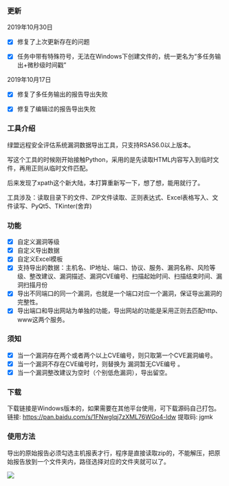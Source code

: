 ### 更新
2019年10月30日

   - [x] 修复了上次更新存在的问题
   
   - [x] 任务中带有特殊符号，无法在Windows下创建文件的，统一更名为“多任务输出+微秒级时间戳”

2019年10月17日

   - [x] 修复了多任务输出的报告导出失败
   
   - [x] 修复了编辑过的报告导出失败

### 工具介绍
绿盟远程安全评估系统漏洞数据导出工具，只支持RSAS6.0以上版本。

写这个工具的时候刚开始接触Python，采用的是先读取HTML内容写入到临时文件，再用正则从临时文件匹配。

后来发现了xpath这个新大陆，本打算重新写一下，想了想，能用就行了。

工具涉及：读取目录下的文件、ZIP文件读取、正则表达式、Excel表格写入、文件读写、PyQt5、TKinter(舍弃)

### 功能

- [x] 自定义漏洞等级
- [x] 自定义导出数据
- [x] 自定义Excel模板
- [x] 支持导出的数据：主机名、IP地址、端口、协议、服务、漏洞名称、风险等级、整改建议、漏洞描述、漏洞CVE编号、扫描起始时间、扫描结束时间、漏洞扫描月份
- [x] 导出不同端口的同一个漏洞，也就是一个端口对应一个漏洞，保证导出漏洞的完整性。
- [x] 导出端口和导出网站为单独的功能，导出网站的功能是采用正则去匹配http、www这两个服务。

### 须知
- [x] 当一个漏洞存在两个或者两个以上CVE编号，则只取第一个CVE漏洞编号。
- [x] 当一个漏洞不存在CVE编号时，则替换为 漏洞暂无CVE编号 。
- [x] 当一个漏洞整改建议为空时（个别低危漏洞），导出留空。

### 下载
下载链接是Windows版本的，如果需要在其他平台使用，可下载源码自己打包。
链接: https://pan.baidu.com/s/1FNwglqj7zXML76WGo4-ldw 提取码: jgmk

### 使用方法

导出的原始报告必须勾选主机报表才行，程序是直接读取zip的，不能解压，把原始报告放到一个文件夹内，路径选择对应的文件夹就可以了。

![](https://autoing.github.io/do/images/tool/rsas_1.8.gif)
